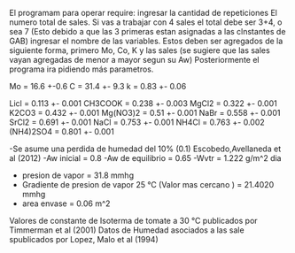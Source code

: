 El programam para operar require:
ingresar la cantidad de repeticiones
El numero total de sales. Si vas a trabajar con 4 sales el total debe ser 3+4, o sea 7 (Esto debido a que las 3 primeras estan asignadas a las clnstantes de GAB)
ingresar el nombre de las variables. Estos deben ser agregados de la siguiente forma, primero Mo, Co, K y las sales (se sugiere que las sales vayan agregadas de menor a mayor segun su Aw)
Posteriormente el programa ira pidiendo más parametros.

Mo = 16.6 +-0.6
C = 31.4 +- 9.3
k = 0.83 +- 0.06 

Licl = 0.113 +- 0.001
CH3COOK = 0.238 +- 0.003
MgCl2 = 0.322 +- 0.001
K2CO3 = 0.432 +- 0.001
Mg(NO3)2 = 0.51 +- 0.001
NaBr = 0.558 +- 0.001
SrCl2 = 0.691 +- 0.001
NaCl = 0.753 +- 0.001
NH4Cl = 0.763 +- 0.002
(NH4)2SO4 = 0.801 +- 0.001

-Se asume una perdida de humedad del 10% (0.1) Escobedo,Avellaneda et al (2012)
-Aw inicial = 0.8
-Aw de equilibrio = 0.65
-Wvtr = 1.222 g/m^2 dia
- presion de vapor = 31.8 mmhg
- Gradiente de presion de vapor 25 °C (Valor mas cercano ) = 21.4020 mmhg
- area envase = 0.06 m^2
  

Valores de constante de  Isoterma de tomate a 30 °C publicados por Timmerman et al (2001)
Datos de Humedad asociados a las sale spublicados por Lopez, Malo et al (1994) 




